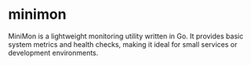 # minimon
MiniMon is a lightweight monitoring utility written in Go. It provides basic system metrics and health checks, making it ideal for small services or development environments.
